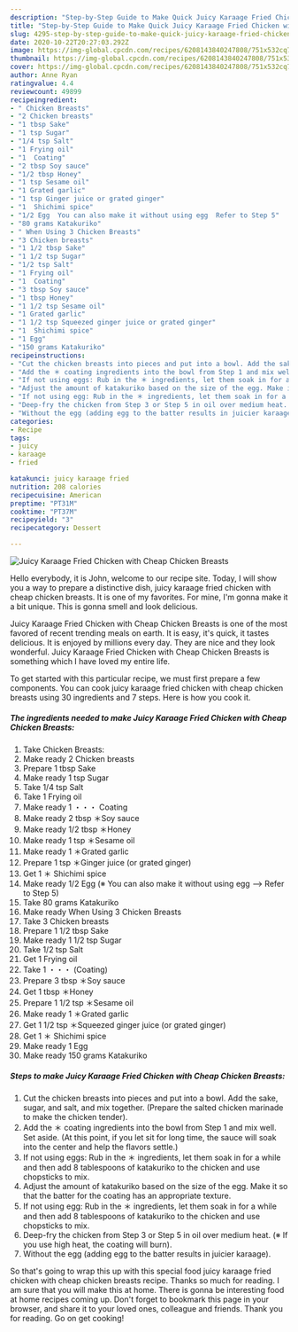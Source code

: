 ```yaml
---
description: "Step-by-Step Guide to Make Quick Juicy Karaage Fried Chicken with Cheap Chicken Breasts"
title: "Step-by-Step Guide to Make Quick Juicy Karaage Fried Chicken with Cheap Chicken Breasts"
slug: 4295-step-by-step-guide-to-make-quick-juicy-karaage-fried-chicken-with-cheap-chicken-breasts
date: 2020-10-22T20:27:03.292Z
image: https://img-global.cpcdn.com/recipes/6208143840247808/751x532cq70/juicy-karaage-fried-chicken-with-cheap-chicken-breasts-recipe-main-photo.jpg
thumbnail: https://img-global.cpcdn.com/recipes/6208143840247808/751x532cq70/juicy-karaage-fried-chicken-with-cheap-chicken-breasts-recipe-main-photo.jpg
cover: https://img-global.cpcdn.com/recipes/6208143840247808/751x532cq70/juicy-karaage-fried-chicken-with-cheap-chicken-breasts-recipe-main-photo.jpg
author: Anne Ryan
ratingvalue: 4.4
reviewcount: 49899
recipeingredient:
- " Chicken Breasts"
- "2 Chicken breasts"
- "1 tbsp Sake"
- "1 tsp Sugar"
- "1/4 tsp Salt"
- "1 Frying oil"
- "1  Coating"
- "2 tbsp Soy sauce"
- "1/2 tbsp Honey"
- "1 tsp Sesame oil"
- "1 Grated garlic"
- "1 tsp Ginger juice or grated ginger"
- "1  Shichimi spice"
- "1/2 Egg  You can also make it without using egg  Refer to Step 5"
- "80 grams Katakuriko"
- " When Using 3 Chicken Breasts"
- "3 Chicken breasts"
- "1 1/2 tbsp Sake"
- "1 1/2 tsp Sugar"
- "1/2 tsp Salt"
- "1 Frying oil"
- "1  Coating"
- "3 tbsp Soy sauce"
- "1 tbsp Honey"
- "1 1/2 tsp Sesame oil"
- "1 Grated garlic"
- "1 1/2 tsp Squeezed ginger juice or grated ginger"
- "1  Shichimi spice"
- "1 Egg"
- "150 grams Katakuriko"
recipeinstructions:
- "Cut the chicken breasts into pieces and put into a bowl. Add the sake, sugar, and salt, and mix together. (Prepare the salted chicken marinade to make the chicken tender)."
- "Add the ＊ coating ingredients into the bowl from Step 1 and mix well. Set aside. (At this point, if you let sit for long time, the sauce will soak into the center and help the flavors settle.)"
- "If not using eggs: Rub in the ＊ ingredients, let them soak in for a while and then add 8 tablespoons of katakuriko to the chicken and use chopsticks to mix."
- "Adjust the amount of katakuriko based on the size of the egg. Make it so that the batter for the coating has an appropriate texture."
- "If not using egg: Rub in the ＊ ingredients, let them soak in for a while and then add 8 tablespoons of katakuriko to the chicken and use chopsticks to mix."
- "Deep-fry the chicken from Step 3 or Step 5 in oil over medium heat. (※ If you use high heat, the coating will burn)."
- "Without the egg (adding egg to the batter results in juicier karaage)."
categories:
- Recipe
tags:
- juicy
- karaage
- fried

katakunci: juicy karaage fried 
nutrition: 208 calories
recipecuisine: American
preptime: "PT31M"
cooktime: "PT37M"
recipeyield: "3"
recipecategory: Dessert

---
```



![Juicy Karaage Fried Chicken with Cheap Chicken Breasts](https://img-global.cpcdn.com/recipes/6208143840247808/751x532cq70/juicy-karaage-fried-chicken-with-cheap-chicken-breasts-recipe-main-photo.jpg)

Hello everybody, it is John, welcome to our recipe site. Today, I will show you a way to prepare a distinctive dish, juicy karaage fried chicken with cheap chicken breasts. It is one of my favorites. For mine, I'm gonna make it a bit unique. This is gonna smell and look delicious.

Juicy Karaage Fried Chicken with Cheap Chicken Breasts is one of the most favored of recent trending meals on earth. It is easy, it's quick, it tastes delicious. It is enjoyed by millions every day. They are nice and they look wonderful. Juicy Karaage Fried Chicken with Cheap Chicken Breasts is something which I have loved my entire life.




To get started with this particular recipe, we must first prepare a few components. You can cook juicy karaage fried chicken with cheap chicken breasts using 30 ingredients and 7 steps. Here is how you cook it.

<!--inarticleads1-->

##### The ingredients needed to make Juicy Karaage Fried Chicken with Cheap Chicken Breasts:

1. Take  Chicken Breasts:
1. Make ready 2 Chicken breasts
1. Prepare 1 tbsp Sake
1. Make ready 1 tsp Sugar
1. Take 1/4 tsp Salt
1. Take 1 Frying oil
1. Make ready 1 ・・・ Coating
1. Make ready 2 tbsp ＊Soy sauce
1. Make ready 1/2 tbsp ＊Honey
1. Make ready 1 tsp ＊Sesame oil
1. Make ready 1 ＊Grated garlic
1. Prepare 1 tsp ＊Ginger juice (or grated ginger)
1. Get 1 ＊ Shichimi spice
1. Make ready 1/2 Egg (※ You can also make it without using egg --&gt; Refer to Step 5)
1. Take 80 grams Katakuriko
1. Make ready  When Using 3 Chicken Breasts
1. Take 3 Chicken breasts
1. Prepare 1 1/2 tbsp Sake
1. Make ready 1 1/2 tsp Sugar
1. Take 1/2 tsp Salt
1. Get 1 Frying oil
1. Take 1 ・・・ (Coating)
1. Prepare 3 tbsp ＊Soy sauce
1. Get 1 tbsp ＊Honey
1. Prepare 1 1/2 tsp ＊Sesame oil
1. Make ready 1 ＊Grated garlic
1. Get 1 1/2 tsp ＊Squeezed ginger juice (or grated ginger)
1. Get 1 ＊ Shichimi spice
1. Make ready 1 Egg
1. Make ready 150 grams Katakuriko




<!--inarticleads2-->

##### Steps to make Juicy Karaage Fried Chicken with Cheap Chicken Breasts:

1. Cut the chicken breasts into pieces and put into a bowl. Add the sake, sugar, and salt, and mix together. (Prepare the salted chicken marinade to make the chicken tender).
1. Add the ＊ coating ingredients into the bowl from Step 1 and mix well. Set aside. (At this point, if you let sit for long time, the sauce will soak into the center and help the flavors settle.)
1. If not using eggs: Rub in the ＊ ingredients, let them soak in for a while and then add 8 tablespoons of katakuriko to the chicken and use chopsticks to mix.
1. Adjust the amount of katakuriko based on the size of the egg. Make it so that the batter for the coating has an appropriate texture.
1. If not using egg: Rub in the ＊ ingredients, let them soak in for a while and then add 8 tablespoons of katakuriko to the chicken and use chopsticks to mix.
1. Deep-fry the chicken from Step 3 or Step 5 in oil over medium heat. (※ If you use high heat, the coating will burn).
1. Without the egg (adding egg to the batter results in juicier karaage).




So that's going to wrap this up with this special food juicy karaage fried chicken with cheap chicken breasts recipe. Thanks so much for reading. I am sure that you will make this at home. There is gonna be interesting food at home recipes coming up. Don't forget to bookmark this page in your browser, and share it to your loved ones, colleague and friends. Thank you for reading. Go on get cooking!

